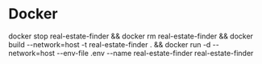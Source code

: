 # Docker
docker stop real-estate-finder && docker rm real-estate-finder && docker build --network=host -t real-estate-finder . && docker run -d --network=host --env-file .env --name real-estate-finder real-estate-finder